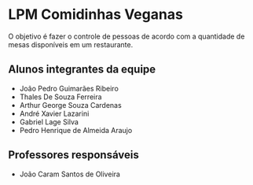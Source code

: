 # LPM Comidinhas Veganas
O objetivo é fazer o controle de pessoas de acordo com a quantidade de mesas disponíveis em um restaurante.

## Alunos integrantes da equipe

* João Pedro Guimarães Ribeiro
* Thales De Souza Ferreira
* Arthur George Souza Cardenas
* André Xavier Lazarini
* Gabriel Lage Silva
* Pedro Henrique de Almeida Araujo

## Professores responsáveis

* João Caram Santos de Oliveira

